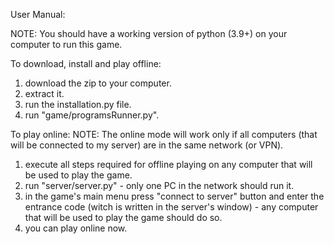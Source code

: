 User Manual:

NOTE: You should have a working version of python (3.9+) on your computer to run this game.

To download, install and play offline:
1. download the zip to your computer.
2. extract it.
3. run the installation.py file.
4. run "game/programsRunner.py".

To play online:
NOTE: The online mode will work only if all computers (that will be connected to my server) are in the same network (or VPN).
1. execute all steps required for offline playing on any computer that will be used to play the game.
2. run "server/server.py" - only one PC in the network should run it.
3. in the game's main menu press "connect to server" button and enter the entrance code (witch is written in the server's window) - any computer that will be used to play the game should do so.
4. you can play online now.
